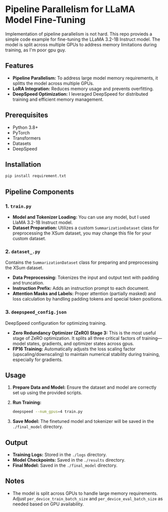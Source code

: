 # Pipeline Parallelism for LLaMA Model Fine-Tuning

Implementation of pipeline parallelism is not hard. This repo provieds a simple code example for fine-tuning the LLaMA 3.2-1B Instruct model. The model is split across multiple GPUs to address memory limitations during training, as I'm poor gpu guy. 

## Features
- **Pipeline Parallelism:** To address large model memory requirements, it splitts the model across multiple GPUs.
- **LoRA Integration:** Reduces memory usage and prevents overfitting.
- **DeepSpeed Optimization:** I leveraged DeepSpeed for distributed training and efficient memory management.

## Prerequisites
- Python 3.8+
- PyTorch
- Transformers
- Datasets
- DeepSpeed

## Installation
```bash
pip install requirement.txt
```

## Pipeline Components
### 1. `train.py`
- **Model and Tokenizer Loading:** You can use any model, but I used LlaMA 3.2-1B Instruct model.
- **Dataset Preparation:** Utilizes a custom `SummarizationDataset` class for preprocessing the XSum dataset, you may change this file for your custom dataset.

### 2. `dataset_.py`
Contains the `SummarizationDataset` class for preparing and preprocessing the XSum dataset.

- **Data Preprocessing:** Tokenizes the input and output text with padding and truncation.
- **Instruction Prefix:** Adds an instruction prompt to each document.
- **Attention Masks and Labels:** Proper attention (partially masked) and loss calculation by handling padding tokens and special token positions.

### 3. `deepspeed_config.json`
DeepSpeed configuration for optimizing training.

- **Zero Redundancy Optimizer (ZeRO) Stage 3:** This is the most useful stage of ZeRO optimization. It splits  all three critical factors of training—model states, gradients, and optimizer states across gpus. 
- **FP16 Training:** Automatically adjusts the loss scaling factor (upscaling/downscaling) to maintain numerical stability during training, especially for gradients.

## Usage
1. **Prepare Data and Model:**
   Ensure the dataset and model are correctly set up using the provided scripts.

2. **Run Training:**
   ```bash
   deepspeed --num_gpus=4 train.py 
   ```

3. **Save Model:**
   The finetuned model and tokenizer will be saved in the `./final_model` directory.

## Output
- **Training Logs:** Stored in the `./logs` directory.
- **Model Checkpoints:** Saved in the `./results` directory.
- **Final Model:** Saved in the `./final_model` directory.

## Notes
- The model is split across GPUs to handle large memory requirements. Adjust `per_device_train_batch_size` and `per_device_eval_batch_size` as needed based on GPU availability.